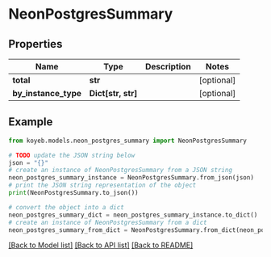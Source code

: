 # NeonPostgresSummary


## Properties

Name | Type | Description | Notes
------------ | ------------- | ------------- | -------------
**total** | **str** |  | [optional] 
**by_instance_type** | **Dict[str, str]** |  | [optional] 

## Example

```python
from koyeb.models.neon_postgres_summary import NeonPostgresSummary

# TODO update the JSON string below
json = "{}"
# create an instance of NeonPostgresSummary from a JSON string
neon_postgres_summary_instance = NeonPostgresSummary.from_json(json)
# print the JSON string representation of the object
print(NeonPostgresSummary.to_json())

# convert the object into a dict
neon_postgres_summary_dict = neon_postgres_summary_instance.to_dict()
# create an instance of NeonPostgresSummary from a dict
neon_postgres_summary_from_dict = NeonPostgresSummary.from_dict(neon_postgres_summary_dict)
```
[[Back to Model list]](../README.md#documentation-for-models) [[Back to API list]](../README.md#documentation-for-api-endpoints) [[Back to README]](../README.md)


